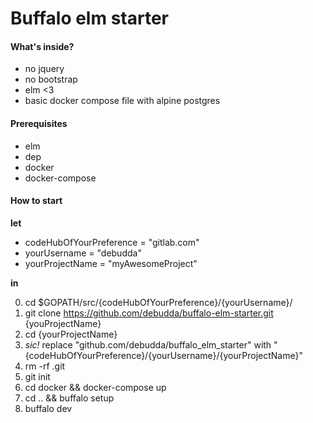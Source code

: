 # Buffalo elm starter  

#### What's inside?  
- no jquery
- no bootstrap
- elm <3
- basic docker compose file with alpine postgres

#### Prerequisites  
- elm
- dep
- docker
- docker-compose

#### How to start
**let** 
 
* codeHubOfYourPreference = "gitlab.com"
* yourUsername = "debudda"
* yourProjectName = "myAwesomeProject"  

**in**  

0) cd $GOPATH/src/{codeHubOfYourPreference}/{yourUsername}/
1) git clone https://github.com/debudda/buffalo-elm-starter.git {youProjectName}
2) cd {yourProjectName}
3) _sic!_ replace "github.com/debudda/buffalo_elm_starter" with "{codeHubOfYourPreference}/{yourUsername}/{yourProjectName}"
4) rm -rf .git
5) git init 
6) cd docker && docker-compose up
7) cd .. && buffalo setup
8) buffalo dev